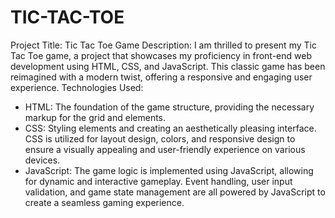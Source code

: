 # TIC-TAC-TOE

Project Title: Tic Tac Toe Game
Description:
I am thrilled to present my Tic Tac Toe game, a project that showcases my proficiency in front-end web development using HTML, CSS, and JavaScript. This classic game has been reimagined with a modern twist, offering a responsive and engaging user experience.
Technologies Used:
* HTML: The foundation of the game structure, providing the necessary markup for the grid and elements.
* CSS: Styling elements and creating an aesthetically pleasing interface. CSS is utilized for layout design, colors, and responsive design to ensure a visually appealing and user-friendly experience on various devices.
* JavaScript: The game logic is implemented using JavaScript, allowing for dynamic and interactive gameplay. Event handling, user input validation, and game state management are all powered by JavaScript to create a seamless gaming experience.
